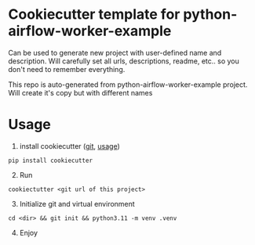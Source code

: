 # Cookiecutter template for python-airflow-worker-example

Can be used to generate new project with user-defined name and description.
Will carefully set all urls, descriptions, readme, etc..
so you don't need to remember everything.

This repo is auto-generated from python-airflow-worker-example project.
Will create it's copy but with different names

# Usage

1. install cookiecutter ([git](https://github.com/cookiecutter/cookiecutter),
[usage](https://cookiecutter.readthedocs.io/en/stable/usage.html))
```
pip install cookiecutter
```
2. Run
```
cookiectutter <git url of this project>
```
3. Initialize git and virtual environment
```
cd <dir> && git init && python3.11 -m venv .venv
```
4. Enjoy
